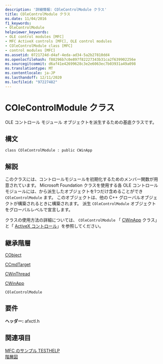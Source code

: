 ```yaml
---
description: '詳細情報: COleControlModule クラス'
title: COleControlModule クラス
ms.date: 11/04/2016
f1_keywords:
- OleControlModule
helpviewer_keywords:
- OLE control modules [MFC]
- MFC ActiveX controls [MFC], OLE control modules
- COleControlModule class [MFC]
- control modules [MFC]
ms.assetid: 0721724d-d4af-4eda-ad34-5a2b27810dd4
ms.openlocfilehash: f88296b7c0e897f82227343b31ca2f639902256e
ms.sourcegitcommit: d6af41e42699628c3e2e6063ec7b03931a49a098
ms.translationtype: MT
ms.contentlocale: ja-JP
ms.lasthandoff: 12/11/2020
ms.locfileid: "97227482"
---
```

# <a name="colecontrolmodule-class"></a>COleControlModule クラス

OLE コントロール モジュール オブジェクトを派生するための基底クラスです。

## <a name="syntax"></a>構文

```
class COleControlModule : public CWinApp
```

## <a name="remarks"></a>解説

このクラスには、コントロールモジュールを初期化するためのメンバー関数が用意されています。 Microsoft Foundation クラスを使用する各 OLE コントロールモジュールには、から派生したオブジェクトを1つだけ含めることができ `COleControlModule` ます。 このオブジェクトは、他の C++ グローバルオブジェクトが構築されるときに構築されます。 派生 `COleControlModule` オブジェクトをグローバルレベルで宣言します。

クラスの使用方法の詳細については、 `COleControlModule` 「 [CWinApp](../../mfc/reference/cwinapp-class.md) クラス」と「 [ActiveX コントロール](../../mfc/mfc-activex-controls.md)」を参照してください。

## <a name="inheritance-hierarchy"></a>継承階層

[CObject](../../mfc/reference/cobject-class.md)

[CCmdTarget](../../mfc/reference/ccmdtarget-class.md)

[CWinThread](../../mfc/reference/cwinthread-class.md)

[CWinApp](../../mfc/reference/cwinapp-class.md)

`COleControlModule`

## <a name="requirements"></a>要件

**ヘッダー:** afxctl.h

## <a name="see-also"></a>関連項目

[MFC のサンプル TESTHELP](../../overview/visual-cpp-samples.md)<br/>
[階層図](../../mfc/hierarchy-chart.md)
